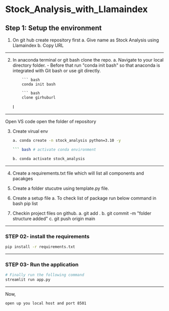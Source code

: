# Stock_Analysis_with_Llamaindex

## Step 1: Setup the environment

1. On git hub create repository first
   a. Give name as Stock Analysis using Llamaindex
   b. Copy URL

---

2.  In anaconda terminal or git bash clone the repo.
    a. Navigate to your local directory folder. - Before that run "conda init bash" so that anaconda is integrated with Git bash or use git directly.

        	``` bash
        	conda init bash

        	``` bash
        	clone girhuburl

    I

---

Open VS code open the folder of repository

3. Create virual env

   ````bash
   a. conda create -n stock_analysis python=3.10 -y

   ``` bash # activate conda environment

   b. conda activate stock_analysis
   ````

---

4. Create a requirements.txt file which will list all components and pacakges

5. Create a folder stucutre using template.py file.

6. Create a setup file
   a. To check list of package run below command in bash
   pip list

7. Checkin project files on github.
   a. git add .
   b. git commit -m "folder structure added"
   c. git push origin main

---

### STEP 02- install the requirements
```bash
pip install -r requirements.txt
```
---

### STEP 03- Run the application
```bash
# Finally run the following command
streamlit run app.py
```
---

Now,
```bash
open up you local host and port 8501
```
